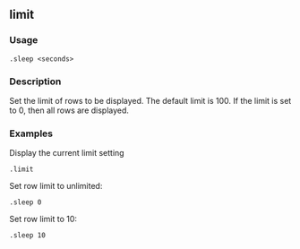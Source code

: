 ## limit

### Usage

```text
.sleep <seconds>
```

### Description

Set the limit of rows to be displayed. The default limit is 100.
If the limit is set to 0, then all rows are displayed.

### Examples

Display the current limit setting

```text
.limit
```

Set row limit to unlimited:

```text
.sleep 0
```

Set row limit to 10:

```text
.sleep 10
```
